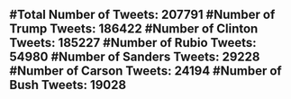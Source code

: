 #Total Number of Tweets: 207791 
#Number of Trump Tweets: 186422
#Number of Clinton Tweets: 185227
#Number of Rubio Tweets: 54980
#Number of Sanders Tweets: 29228
#Number of Carson Tweets: 24194
#Number of Bush Tweets: 19028
---
